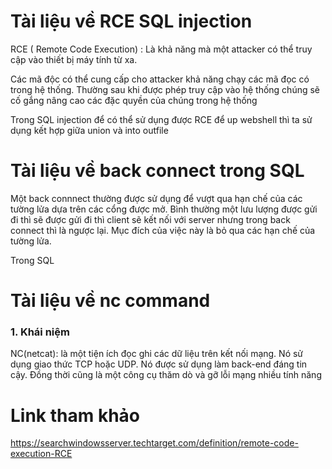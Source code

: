 # Tài liệu về RCE SQL injection  
RCE ( Remote Code Execution) : Là khả năng mà một attacker có thể truy cập vào thiết bị máy tính từ xa. 

Các mã độc có thể cung cấp cho attacker khả năng chạy các mã đọc có trong hệ thống. Thường sau khi được phép truy cập vào hệ thống chúng sẽ cố gắng nâng cao các đặc quyền của  chúng trong hệ thống 

Trong SQL injection để có thể sử dụng được RCE để up webshell thì ta sử dụng kết hợp giữa union và into outfile 

#  Tài liệu về back connect trong SQL
Một back connnect thường được sử dụng để vượt qua hạn chế của các tường lửa dựa trên các cổng được mở. Bình thường một lưu lượng được gửi đi thì sẽ được gửi đi thì client sẽ kết nối với server nhưng trong back connect thì là ngược lại. Mục đích của việc này là bỏ qua các hạn chế của tường lửa. 

Trong SQL 


# Tài liệu về nc command 
### 1. Khái niệm 
NC(netcat): là một tiện ích đọc ghi  các dữ liệu trên kết nối mạng. Nó sử dụng giao thức TCP hoặc UDP. Nó được sử dụng làm back-end đáng tin cậy. Đồng thời cũng là một công cụ thăm dò và gỡ lỗi mạng nhiều tính năng 


# Link tham khảo 
https://searchwindowsserver.techtarget.com/definition/remote-code-execution-RCE

